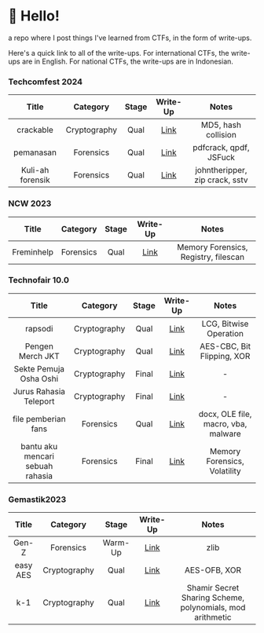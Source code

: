 # 👋 Hello!

a repo where I post things I've learned from CTFs, in the form of write-ups.

Here's a quick link to all of the write-ups. For international CTFs, the write-ups are in English. For national CTFs, the write-ups are in Indonesian.

### Techcomfest 2024

|       Title      |   Category   | Stage |                      Write-Up                      |              Notes             |
| :--------------: | :----------: | :---: | :------------------------------------------------: | :----------------------------: |
|     crackable    | Cryptography |  Qual | [Link](write-ups/2024/techcomfest-24/crackable.md) |       MD5, hash collision      |
|     pemanasan    |   Forensics  |  Qual | [Link](write-ups/2024/techcomfest-24/pemanasan.md) |     pdfcrack, qpdf, JSFuck     |
| Kuli-ah forensik |   Forensics  |  Qual |   [Link](write-ups/2024/techcomfest-24/kuliah.md)  | johntheripper, zip crack, sstv |

### NCW 2023

|    Title   |  Category | Stage |                  Write-Up                  |                 Notes                |
| :--------: | :-------: | :---: | :----------------------------------------: | :----------------------------------: |
| Freminhelp | Forensics |  Qual | [Link](write-ups/2023/ncw23/freminhelp.md) | Memory Forensics, Registry, filescan |

### Technofair 10.0

|               Title              |   Category   | Stage |                            Write-Up                            |                Notes                |
| :------------------------------: | :----------: | :---: | :------------------------------------------------------------: | :---------------------------------: |
|              rapsodi             | Cryptography |  Qual |         [Link](write-ups/2023/technofair-10/rapsodi.md)        |        LCG, Bitwise Operation       |
|         Pengen Merch JKT         | Cryptography |  Qual |    [Link](write-ups/2023/technofair-10/pengen-merch-jkt.md)    |      AES-CBC, Bit Flipping, XOR     |
|      Sekte Pemuja Osha Oshi      | Cryptography | Final | [Link](write-ups/2023/technofair-10/sekte-pemuja-osha-oshi.md) |                  -                  |
|      Jurus Rahasia Teleport      | Cryptography | Final |        [Link](technofair-10/cry/jurus-rahasia-teleport/)       |                  -                  |
|        file pemberian fans       |   Forensics  |  Qual |   [Link](write-ups/2023/technofair-10/file-pemberian-fans.md)  | docx, OLE file, macro, vba, malware |
| bantu aku mencari sebuah rahasia |   Forensics  | Final |        [Link](write-ups/2023/technofair-10/bantu-aku.md)       |     Memory Forensics, Volatility    |

### Gemastik2023

|   Title  |   Category   |  Stage  |                     Write-Up                     |                           Notes                           |
| :------: | :----------: | :-----: | :----------------------------------------------: | :-------------------------------------------------------: |
|   Gen-Z  |   Forensics  | Warm-Up |   [Link](write-ups/2023/gemastik-2023/gen-z.md)  |                            zlib                           |
| easy AES | Cryptography |   Qual  | [Link](write-ups/2023/gemastik-2023/easy-aes.md) |                        AES-OFB, XOR                       |
|    k-1   | Cryptography |   Qual  |    [Link](write-ups/2023/gemastik-2023/k-1.md)   | Shamir Secret Sharing Scheme, polynomials, mod arithmetic |
